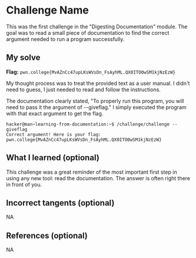# Challenge Name
This was the first challenge in the "Digesting Documentation" module. The goal was to read a small piece of documentation to find the correct argument needed to run a program successfully.

## My solve
**Flag:** `pwn.college{MvAZnCc47upLKsWVsDn_FsAyhML.QX0ITO0wSM1kjNzEzW}`

My thought process was to treat the provided text as a user manual. I didn't need to guess, I just needed to read and follow the instructions.

The documentation clearly stated, "To properly run this program, you will need to pass it the argument of --giveflag." I simply executed the program with that exact argument to get the flag.

```
hacker@man~learning-from-documentation:~$ /challenge/challenge --giveflag
Correct argument! Here is your flag:
pwn.college{MvAZnCc47upLKsWVsDn_FsAyhML.QX0ITO0wSM1kjNzEzW}
```

## What I learned (optional)
This challenge was a great reminder of the most important first step in using any new tool: read the documentation. The answer is often right there in front of you.

## Incorrect tangents (optional)
NA

## References (optional)
NA